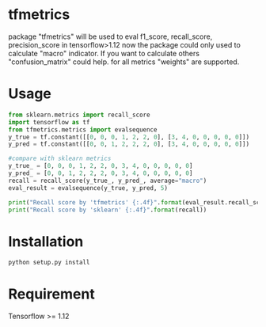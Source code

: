 # tfmetrics
package "tfmetrics" will be used to eval f1_score, recall_score, precision_score in tensorflow>1.12
now the package could only used to calculate "macro" indicator. If you want to calculate others "confusion_matrix" could help.
for all metrics "weights" are supported.
# Usage

```python
from sklearn.metrics import recall_score
import tensorflow as tf
from tfmetrics.metrics import evalsequence
y_true = tf.constant([[0, 0, 0, 1, 2, 2, 0], [3, 4, 0, 0, 0, 0, 0]])
y_pred = tf.constant([[0, 0, 1, 2, 2, 2, 0], [3, 4, 0, 0, 0, 0, 0]])

#compare with sklearn metrics
y_true_ = [0, 0, 0, 1, 2, 2, 0, 3, 4, 0, 0, 0, 0, 0]
y_pred_ = [0, 0, 1, 2, 2, 2, 0, 3, 4, 0, 0, 0, 0, 0]
recall = recall_score(y_true_, y_pred_, average="macro")
eval_result = evalsequence(y_true, y_pred, 5)

print("Recall score by 'tfmetrics' {:.4f}".format(eval_result.recall_score))
print("Recall score by 'sklearn' {:.4f}".format(recall))

```

# Installation
```python
python setup.py install
```
# Requirement
Tensorflow >= 1.12
